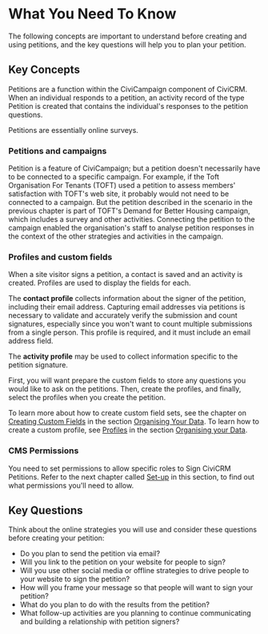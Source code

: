 # What You Need To Know

The following concepts are important to understand before creating and
using petitions, and the key questions will help you to plan your
petition.

## Key Concepts

Petitions are a function within the CiviCampaign component of CiviCRM.
When an individual responds to a petition, an activity record of the
type Petition is created that contains the individual's responses to the
petition questions.

Petitions are essentially online surveys.

### Petitions and campaigns

Petition is a feature of CiviCampaign; but a petition doesn't
necessarily have to be connected to a specific campaign. For example, if
the Toft Organisation For Tenants (TOFT) used a petition to assess
members' satisfaction with TOFT's web site, it probably would not need
to be connected to a campaign. But the petition described in the
scenario in the previous chapter is part of TOFT's Demand for Better
Housing campaign, which includes a survey and other activities.
Connecting the petition to the campaign enabled the organisation's staff
to analyse petition responses in the context of the other strategies and
activities in the campaign.

### Profiles and custom fields

When a site visitor signs a petition, a contact is saved and an activity is
created.  Profiles are used to display the fields for each.

The **contact profile** collects information about the signer of the petition,
including their email address. Capturing email addresses via petitions is
necessary to validate and accurately verify the submission and count signatures,
especially since you won't want to count multiple submissions from a single
person. This profile is required, and it must include an email address field.

The **activity profile** may be used to collect information specific to the
petition signature.

First, you will want prepare the custom fields to store any questions you would
like to ask on the petitions.  Then, create the profiles, and finally, select
the profiles when you create the petition.

To learn more about how to create custom field sets, see the chapter on [Creating Custom Fields](../organising-your-data/creating-custom-fields.md) in the section [Organising Your Data](../organising-your-data/overview.md). To learn how to create a custom profile, see [Profiles](../organising-your-data/profiles.md) in the section [Organising your Data](../organising-your-data/overview.md).

### CMS Permissions

You need to set permissions to allow specific roles to Sign CiviCRM Petitions. Refer to the next chapter called [Set-up](set-up.md) in this section, to find out what permissions you'll need to allow.

## Key Questions

Think about the online strategies you will use and consider these
questions before creating your petition:

-   Do you plan to send the petition via email?
-   Will you link to the petition on your website for people to sign?
-   Will you use other social media or offline strategies to drive
    people to your website to sign the petition?
-   How will you frame your message so that people will want to sign
    your petition?
-   What do you plan to do with the results from the petition?
-   What follow-up activities are you planning to continue communicating
    and building a relationship with petition signers?
